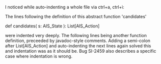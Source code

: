 I noticed while auto-indenting a whole file via ctrl+a, ctrl+i:

The lines following the definition of this abstract function 'candidates'

def candidates( s: AIS_State ): List[AIS_Action]

were indented very deeply. The following lines being another function definition, preceeded by javadoc-style comments. Adding a semi-colon after List[AIS_Action] and auto-indenting the next lines again solved this and indentation was as it should be.
Bug SI-2459 also describes a specific case where indentation is wrong. 
